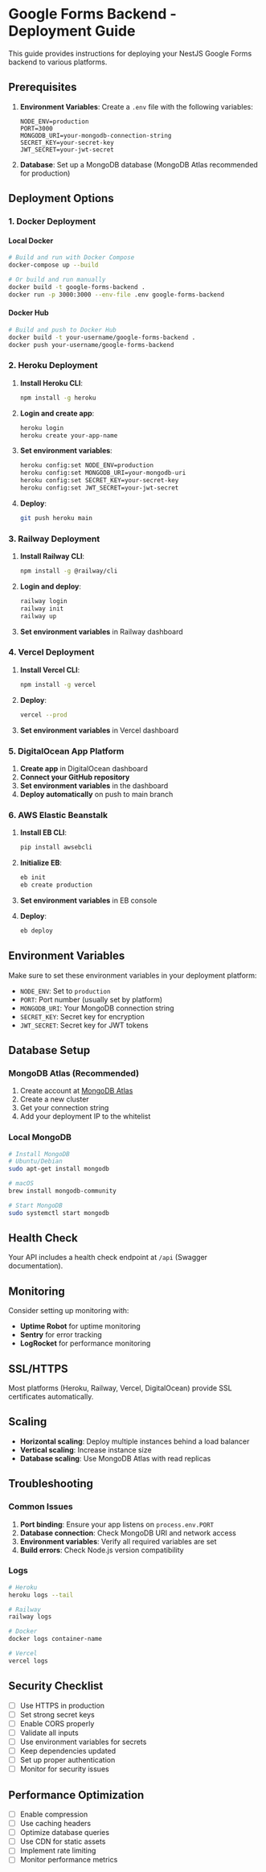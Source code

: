 # Google Forms Backend - Deployment Guide

This guide provides instructions for deploying your NestJS Google Forms backend to various platforms.

## Prerequisites

1. **Environment Variables**: Create a `.env` file with the following variables:

   ```env
   NODE_ENV=production
   PORT=3000
   MONGODB_URI=your-mongodb-connection-string
   SECRET_KEY=your-secret-key
   JWT_SECRET=your-jwt-secret
   ```

2. **Database**: Set up a MongoDB database (MongoDB Atlas recommended for production)

## Deployment Options

### 1. Docker Deployment

#### Local Docker

```bash
# Build and run with Docker Compose
docker-compose up --build

# Or build and run manually
docker build -t google-forms-backend .
docker run -p 3000:3000 --env-file .env google-forms-backend
```

#### Docker Hub

```bash
# Build and push to Docker Hub
docker build -t your-username/google-forms-backend .
docker push your-username/google-forms-backend
```

### 2. Heroku Deployment

1. **Install Heroku CLI**:

   ```bash
   npm install -g heroku
   ```

2. **Login and create app**:

   ```bash
   heroku login
   heroku create your-app-name
   ```

3. **Set environment variables**:

   ```bash
   heroku config:set NODE_ENV=production
   heroku config:set MONGODB_URI=your-mongodb-uri
   heroku config:set SECRET_KEY=your-secret-key
   heroku config:set JWT_SECRET=your-jwt-secret
   ```

4. **Deploy**:
   ```bash
   git push heroku main
   ```

### 3. Railway Deployment

1. **Install Railway CLI**:

   ```bash
   npm install -g @railway/cli
   ```

2. **Login and deploy**:

   ```bash
   railway login
   railway init
   railway up
   ```

3. **Set environment variables** in Railway dashboard

### 4. Vercel Deployment

1. **Install Vercel CLI**:

   ```bash
   npm install -g vercel
   ```

2. **Deploy**:

   ```bash
   vercel --prod
   ```

3. **Set environment variables** in Vercel dashboard

### 5. DigitalOcean App Platform

1. **Create app** in DigitalOcean dashboard
2. **Connect your GitHub repository**
3. **Set environment variables** in the dashboard
4. **Deploy automatically** on push to main branch

### 6. AWS Elastic Beanstalk

1. **Install EB CLI**:

   ```bash
   pip install awsebcli
   ```

2. **Initialize EB**:

   ```bash
   eb init
   eb create production
   ```

3. **Set environment variables** in EB console
4. **Deploy**:
   ```bash
   eb deploy
   ```

## Environment Variables

Make sure to set these environment variables in your deployment platform:

- `NODE_ENV`: Set to `production`
- `PORT`: Port number (usually set by platform)
- `MONGODB_URI`: Your MongoDB connection string
- `SECRET_KEY`: Secret key for encryption
- `JWT_SECRET`: Secret key for JWT tokens

## Database Setup

### MongoDB Atlas (Recommended)

1. Create account at [MongoDB Atlas](https://www.mongodb.com/atlas)
2. Create a new cluster
3. Get your connection string
4. Add your deployment IP to the whitelist

### Local MongoDB

```bash
# Install MongoDB
# Ubuntu/Debian
sudo apt-get install mongodb

# macOS
brew install mongodb-community

# Start MongoDB
sudo systemctl start mongodb
```

## Health Check

Your API includes a health check endpoint at `/api` (Swagger documentation).

## Monitoring

Consider setting up monitoring with:

- **Uptime Robot** for uptime monitoring
- **Sentry** for error tracking
- **LogRocket** for performance monitoring

## SSL/HTTPS

Most platforms (Heroku, Railway, Vercel, DigitalOcean) provide SSL certificates automatically.

## Scaling

- **Horizontal scaling**: Deploy multiple instances behind a load balancer
- **Vertical scaling**: Increase instance size
- **Database scaling**: Use MongoDB Atlas with read replicas

## Troubleshooting

### Common Issues

1. **Port binding**: Ensure your app listens on `process.env.PORT`
2. **Database connection**: Check MongoDB URI and network access
3. **Environment variables**: Verify all required variables are set
4. **Build errors**: Check Node.js version compatibility

### Logs

```bash
# Heroku
heroku logs --tail

# Railway
railway logs

# Docker
docker logs container-name

# Vercel
vercel logs
```

## Security Checklist

- [ ] Use HTTPS in production
- [ ] Set strong secret keys
- [ ] Enable CORS properly
- [ ] Validate all inputs
- [ ] Use environment variables for secrets
- [ ] Keep dependencies updated
- [ ] Set up proper authentication
- [ ] Monitor for security issues

## Performance Optimization

- [ ] Enable compression
- [ ] Use caching headers
- [ ] Optimize database queries
- [ ] Use CDN for static assets
- [ ] Implement rate limiting
- [ ] Monitor performance metrics

